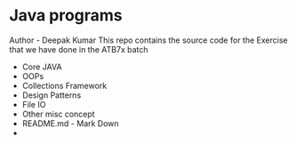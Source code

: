 # Java programs
Author - Deepak Kumar
This repo contains the source code for the Exercise that we have done in the ATB7x batch
- Core JAVA
- OOPs
- Collections Framework
- Design Patterns
- File IO
- Other misc concept
- README.md - Mark Down
- 
